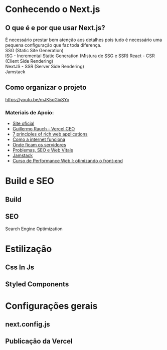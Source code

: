
# Conhecendo o Next.js
## O que é e por que usar Next.js?

É necessário prestar bem atenção aos detalhes pois tudo é necessário uma pequena configuração que faz toda diferença. </br>
SSG (Static Site Generation) </br>
ISG - Incremental Static Generation (Mistura de SSG e SSR)
React - CSR (Client Side Rendering) </br>
NextJS - SSR (Server Side Rendering) </br>
Jamstack </br>

## Como organizar o projeto

https://youtu.be/mJK5oGixSYo

### Materiais de Apoio:

* [Site oficial](https://nextjs.org/)
* [Guillermo Rauch - Vercel CEO](https://twitter.com/rauchg)
* [7 principles of rich web applications](https://rauchg.com/2014/7-principles-of-rich-web-applications)
* [Como a internet funciona](https://www.submarinecablemap.com/)
* [Onde ficam os servidores](https://jachoos.net/amazon-web-services-locations/)
* [Problemas, SEO e Web Vitals](https://web.dev/vitals/)
* [Jamstack](https://jamstack.org/)
* [Curso de Performance Web I: otimizando o front-end](https://www.alura.com.br/conteudo/otimizacao-performance-web)

# Build e SEO

## Build

## SEO

Search Engine Optimization

# Estilização 

## Css In Js

## Styled Components


# Configurações gerais

## next.config.js

## Publicação da Vercel